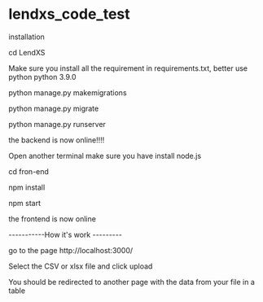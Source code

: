 # lendxs_code_test

installation

cd LendXS

Make sure you install all the requirement in requirements.txt, better use python python 3.9.0

python manage.py makemigrations

python manage.py migrate

python manage.py runserver

the backend is now online!!!!


Open another terminal make sure you have install node.js 

cd fron-end

npm install

npm start

the frontend is now online

-----------How it's work ---------

go to the page http://localhost:3000/

Select the CSV or xlsx file and click upload

You should be redirected to another page with the data from your file in a table 


